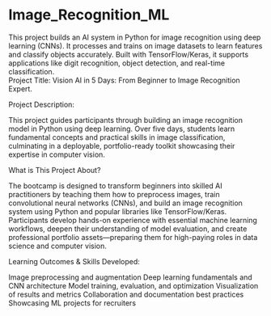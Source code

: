 # Image_Recognition_ML
This project builds an AI system in Python for image recognition using deep learning (CNNs). It processes and trains on image datasets to learn features and classify objects accurately. Built with TensorFlow/Keras, it supports applications like digit recognition, object detection, and real-time classification.         
Project Title: Vision AI in 5 Days: From Beginner to Image Recognition Expert.


Project Description:

This project guides participants through building an image recognition model in Python using deep learning. Over five days, students learn fundamental concepts and practical skills in image classification, culminating in a deployable, portfolio-ready toolkit showcasing their expertise in computer vision.


What is This Project About?

The bootcamp is designed to transform beginners into skilled AI practitioners by teaching them how to preprocess images, train convolutional neural networks (CNNs), and build an image recognition system using Python and popular libraries like TensorFlow/Keras. Participants develop hands-on experience with essential machine learning workflows, deepen their understanding of model evaluation, and create professional portfolio assets—preparing them for high-paying roles in data science and computer vision.

Learning Outcomes & Skills Developed:

Image preprocessing and augmentation
Deep learning fundamentals and CNN architecture
Model training, evaluation, and optimization
Visualization of results and metrics
Collaboration and documentation best practices
Showcasing ML projects for recruiters
